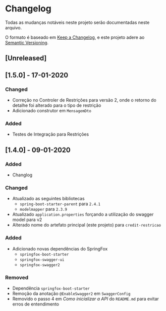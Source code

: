 # Changelog
Todas as mudanças notáveis neste projeto serão documentadas neste arquivo.

O formato é baseado em [Keep a Changelog](https://keepachangelog.com/en/1.0.0/),
e este projeto adere ao [Semantic Versioning](https://semver.org/spec/v2.0.0.html).

## [Unreleased]

## [1.5.0] - 17-01-2020

### Changed
- Correção no Controler de Restrições para versão 2, onde o retorno do detalhe foi alterado para o tipo de restrição
- Adicionado construtor em `MensagemDto`

### Added
- Testes de Integração para Restrições

## [1.4.0] - 09-01-2020

### Added
- Changlog

### Changed
- Atualizado as seguintes bibliotecas
   - `spring-boot-starter-parent` para `2.4.1`
   - `modelmapper` para `2.3.9`
- Atualizado `application.properties` forçando a utilização do swagger model para v2
- Alterado nome do artefato principal (este projeto) para `credit-restricao`


### Added
- Adicionado novas dependências do SpringFox
   - `springfox-boot-starter`
   - `springfox-swagger-ui`
   - `springfox-swagger2`
  
### Removed
- Dependência `springfox-boot-starter`
- Remoção da anotação `@EnableSwagger2` em `SwaggerConfig`
- Removido o passo 4 em _Como inicializar a API_ do `README.md` para evitar erros de entendimento